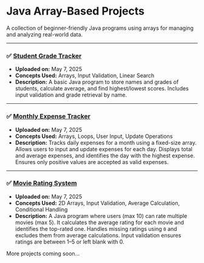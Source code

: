 # Java Array-Based Projects

A collection of beginner-friendly Java programs using arrays for managing and analyzing real-world data.

---

### ✅ [Student Grade Tracker](./StudentGradeTracker.java)
- **Uploaded on:** May 7, 2025  
- **Concepts Used:** Arrays, Input Validation, Linear Search  
- **Description:** A basic Java program to store names and grades of students, calculate average, and find highest/lowest scores. Includes input validation and grade retrieval by name.


---

### ✅ [Monthly Expense Tracker](./ExpenseTracker.java)
- **Uploaded on:** May 7, 2025  
- **Concepts Used:** Arrays, Loops, User Input, Update Operations  
- **Description:** Tracks daily expenses for a month using a fixed-size array. Allows users to input and update expenses for each day. Displays total and average expenses, and identifies the day with the highest expense. Ensures only positive values are accepted as valid expenses.

---

### ✅ [Movie Rating System](./MovieRatingSystem.java)
- **Uploaded on:** May 7, 2025  
- **Concepts Used:** 2D Arrays, Input Validation, Average Calculation, Conditional Handling  
- **Description:** A Java program where users (max 10) can rate multiple movies (max 5). It calculates the average rating for each movie and identifies the top-rated one. Handles missing ratings using `0` and excludes them from average calculations. Input validation ensures ratings are between 1–5 or left blank with 0.


More projects coming soon...
